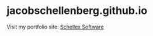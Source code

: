# jacobschellenberg.github.io

Visit my portfolio site: <a href="http://schellex.com" target="_blank">Schellex Software</a>
